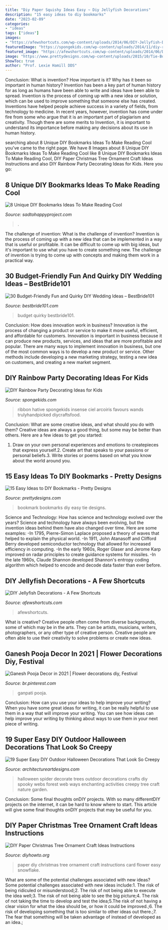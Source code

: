 ```yaml
---
title: "Diy Paper Squishy Ideas Easy ~ Diy Jellyfish Decorations"
description: "15 easy ideas to diy bookmarks"
date: "2023-02-09"
categories:
- "ideas"
tags: ["ideas"]
images:
- "https://afewshortcuts.com/wp-content/uploads/2014/06/DIY-Jellyfish-Decorations-1.jpg"
featuredImage: "https://spongekids.com/wp-content/uploads/2014/11/diy-rainbow-party-decorating-ideas/4-candy-decoration.jpg"
featured_image: "https://afewshortcuts.com/wp-content/uploads/2014/06/DIY-Jellyfish-Decorations-1.jpg"
image: "https://www.prettydesigns.com/wp-content/uploads/2015/10/Tie-Bookmark.jpg"
ShowToc: true
author: "Prof. Lexie Hamill DDS"
---
```



Conclusion: What is invention? How important is it? Why has it been so important in human history?
Invention has been a key part of human history for as long as humans have been able to write and ideas have been able to spread. Invention is the process of coming up with a new idea or solution, which can be used to improve something that someone else has created. Inventions have helped people achieve success in a variety of fields, from technology to medicine. In recent years, however, invention has come under fire from some who argue that it is an important part of plagiarism and creativity. Though there are some merits to Invention, it is important to understand its importance before making any decisions about its use in human history.

	

		
searching about 8 Unique DIY Bookmarks Ideas To Make Reading Cool you've came to the right page. We have 8 Images about 8 Unique DIY Bookmarks Ideas To Make Reading Cool like 8 Unique DIY Bookmarks Ideas To Make Reading Cool, DIY Paper Christmas Tree Ornament Craft Ideas Instructions and also DIY Rainbow Party Decorating Ideas for Kids. Here you go:
		
    
## 8 Unique DIY Bookmarks Ideas To Make Reading Cool

<img loading=lazy src="http://sadtohappyproject.com/wp-content/uploads/2015/10/Creative-DIY-Bookmarks-Ideas234.jpg" onerror="this.onerror=null;this.src='https://tse3.mm.bing.net/th?id=OIP.JPcctWz542WKpMF1-kCwdAHaJ4&amp;pid=15.1';" alt="8 Unique DIY Bookmarks Ideas To Make Reading Cool">

_Source: sadtohappyproject.com_

>. 

	

The challenge of invention: What is the challenge of invention?
Invention is the process of coming up with a new idea that can be implemented in a way that is useful or profitable. It can be difficult to come up with big ideas, but it's important to use what you have to create something new. The challenge of invention is trying to come up with concepts and making them work in a practical way.

    
## 30 Budget-Friendly Fun And Quirky DIY Wedding Ideas – BestBride101

<img loading=lazy src="http://www.bestbride101.com/wp-content/uploads/2014/05/diy-wedding-ideas-10.jpg" onerror="this.onerror=null;this.src='https://tse1.mm.bing.net/th?id=OIP.3Beek2sbjcFI8XWQJtt-MAHaLH&amp;pid=15.1';" alt="30 Budget-Friendly Fun and Quirky DIY Wedding Ideas – BestBride101">

_Source: bestbride101.com_

>budget quirky bestbride101. 

	

Conclusion: How does innovation work in business?
Innovation is the process of changing a product or service to make it more useful, efficient, and affordable for customers. Innovation is important in business because it can produce new products, services, and ideas that are more profitable and popular. There are many ways to implement innovation in business, but one of the most common ways is to develop a new product or service. Other methods include developing a new marketing strategy, testing a new idea on customers, and creating a new market segment.

    
## DIY Rainbow Party Decorating Ideas For Kids

<img loading=lazy src="https://spongekids.com/wp-content/uploads/2014/11/diy-rainbow-party-decorating-ideas/4-candy-decoration.jpg" onerror="this.onerror=null;this.src='https://tse1.mm.bing.net/th?id=OIP.GfTxgQhCKywEmuWykiSTCAHaLG&amp;pid=15.1';" alt="DIY Rainbow Party Decorating Ideas for Kids">

_Source: spongekids.com_

>ribbon hative spongekids insense ciel arcoiris favours wands trulyhandpicked diycraftsfood. 

	

Conclusion: What are some creative ideas, and what should you do with them?
Creative ideas are always a good thing, but some may be better than others. Here are a few ideas to get you started: 
1. Draw on your own personal experiences and emotions to createpieces that express yourself.2. Create art that speaks to your passions or personal beliefs.3. Write stories or poems based on what you know about the world around you.
    
## 15 Easy Ideas To DIY Bookmarks - Pretty Designs

<img loading=lazy src="https://www.prettydesigns.com/wp-content/uploads/2015/10/Tie-Bookmark.jpg" onerror="this.onerror=null;this.src='https://tse2.mm.bing.net/th?id=OIP._ormk5RjzyHTrOWKTN2PWwHaML&amp;pid=15.1';" alt="15 Easy Ideas to DIY Bookmarks - Pretty Designs">

_Source: prettydesigns.com_

>bookmark bookmarks diy easy tie designs. 

	

Science and Technology: How has science and technology evolved over the years?
Science and technology have always been evolving, but the invention ideas behind them have also changed over time. Here are some examples: 
-In 1795, Pierre-Simon Laplace proposed a theory of waves that helped to explain the physical world. 
-In 1911, John Atanasoff and Clifford Berry developed semiconductor technology that allowed for increased efficiency in computing. 
-In the early 1960s, Roger Glaser and Jerome Karp improved on radar principles to create guidance systems for missiles.
-In the late 1960s, Claude Shannon developed Shannon's entropy coding algorithm which helped to encode and decode data faster than ever before.

    
## DIY Jellyfish Decorations - A Few Shortcuts

<img loading=lazy src="https://afewshortcuts.com/wp-content/uploads/2014/06/DIY-Jellyfish-Decorations-1.jpg" onerror="this.onerror=null;this.src='https://tse4.mm.bing.net/th?id=OIP.9iOiMCH8DLvJ7S3Fj5u1OAHaLG&amp;pid=15.1';" alt="DIY Jellyfish Decorations - A Few Shortcuts">

_Source: afewshortcuts.com_

>afewshortcuts. 

	

What is creative?
Creative people often come from diverse backgrounds, some of which may be in the arts. They can be artists, musicians, writers, photographers, or any other type of creative person. Creative people are often able to use their creativity to solve problems or create new ideas.

    
## Ganesh Pooja Decor In 2021 | Flower Decorations Diy, Festival

<img loading=lazy src="https://i.pinimg.com/736x/d7/95/da/d795daa1e6890f8c5c9928d0bd4132c3.jpg" onerror="this.onerror=null;this.src='https://tse3.mm.bing.net/th?id=OIP.eWc2AmppFEs8H7MDwPLhCwHaJ4&amp;pid=15.1';" alt="Ganesh Pooja Decor in 2021 | Flower decorations diy, Festival">

_Source: br.pinterest.com_

>ganpati pooja. 

	

Conclusion: How can you use your ideas to help improve your writing?
When you have some great ideas for writing, it can be really helpful to use them in a way that will improve your writing. You can see how ideas can help improve your writing by thinking about ways to use them in your next piece of writing.

    
## 19 Super Easy DIY Outdoor Halloween Decorations That Look So Creepy

<img loading=lazy src="https://www.architectureartdesigns.com/wp-content/uploads/2016/10/1-2.jpg" onerror="this.onerror=null;this.src='https://tse1.mm.bing.net/th?id=OIP.EF9Y1WbHxu9cMObRTi4Q2gHaLH&amp;pid=15.1';" alt="19 Super Easy DIY Outdoor Halloween Decorations That Look So Creepy">

_Source: architectureartdesigns.com_

>halloween spider decorate trees outdoor decorations crafts diy spooky webs forest web ways enchanting activities creepy tree craft nature garden. 

	

Conclusion: Some final thoughts onDIY projects.
With so many differentDIY projects on the internet, it can be hard to know where to start. This article will give some final thoughts onDIY projects that may be useful for you.

    
## DIY Paper Christmas Tree Ornament Craft Ideas Instructions

<img loading=lazy src="http://www.diyhowto.org/wp-content/uploads/DIYHowto-DIY-Paper-Christmas-Tree-Ornament-Craft-Ideas-05.jpg" onerror="this.onerror=null;this.src='https://tse2.mm.bing.net/th?id=OIP.G0FveofWFtYkZefLQXMNPwHaLs&amp;pid=15.1';" alt="DIY Paper Christmas Tree Ornament Craft Ideas Instructions">

_Source: diyhowto.org_

>paper diy christmas tree ornament craft instructions card flower easy snowflake. 

	

What are some of the potential challenges associated with new ideas?
Some potential challenges associated with new ideas include:1. The risk of being ridiculed or misunderstood;2. The risk of not being able to execute the idea well;3. The risk of not being able to see the big picture;4. The risk of not taking the time to develop and test the idea;5.The risk of not having a clear vision for what the idea should be, or how it could be improved.;6. The risk of developing something that is too similar to other ideas out there.;7. The fear that something will be taken advantage of instead of developed as an idea.;
